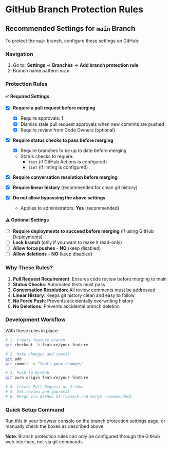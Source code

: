 # GitHub Branch Protection Rules

## Recommended Settings for `main` Branch

To protect the `main` branch, configure these settings on GitHub:

### Navigation
1. Go to: **Settings** → **Branches** → **Add branch protection rule**
2. Branch name pattern: `main`

### Protection Rules

#### ✅ Required Settings
- [x] **Require a pull request before merging**
  - [x] Require approvals: **1**
  - [x] Dismiss stale pull request approvals when new commits are pushed
  - [x] Require review from Code Owners (optional)

- [x] **Require status checks to pass before merging**
  - [x] Require branches to be up to date before merging
  - Status checks to require:
    - `test` (if GitHub Actions is configured)
    - `lint` (if linting is configured)

- [x] **Require conversation resolution before merging**

- [x] **Require linear history** (recommended for clean git history)

- [x] **Do not allow bypassing the above settings**
  - Applies to administrators: **Yes** (recommended)

#### ⚠️ Optional Settings
- [ ] **Require deployments to succeed before merging** (if using GitHub Deployments)
- [ ] **Lock branch** (only if you want to make it read-only)
- [ ] **Allow force pushes** - **NO** (keep disabled)
- [ ] **Allow deletions** - **NO** (keep disabled)

### Why These Rules?

1. **Pull Request Requirement**: Ensures code review before merging to main
2. **Status Checks**: Automated tests must pass
3. **Conversation Resolution**: All review comments must be addressed
4. **Linear History**: Keeps git history clean and easy to follow
5. **No Force Push**: Prevents accidentally overwriting history
6. **No Deletions**: Prevents accidental branch deletion

### Development Workflow

With these rules in place:
```bash
# 1. Create feature branch
git checkout -b feature/your-feature

# 2. Make changes and commit
git add .
git commit -m "feat: your changes"

# 3. Push to GitHub
git push origin feature/your-feature

# 4. Create Pull Request on GitHub
# 5. Get review and approval
# 6. Merge via GitHub UI (squash and merge recommended)
```

### Quick Setup Command

Run this in your browser console on the branch protection settings page, or manually check the boxes as described above.

**Note**: Branch protection rules can only be configured through the GitHub web interface, not via git commands.

